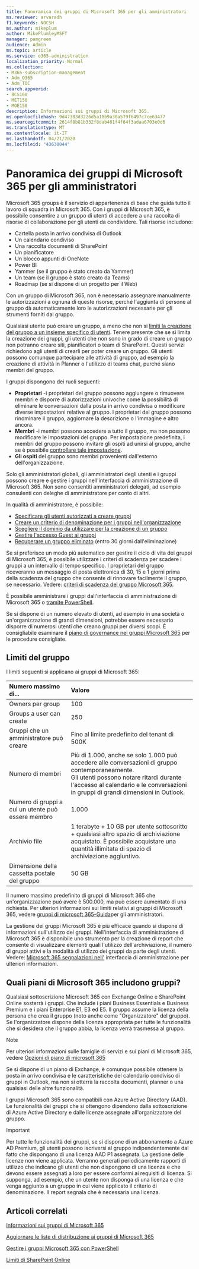 ```yaml
---
title: Panoramica dei gruppi di Microsoft 365 per gli amministratori
ms.reviewer: arvaradh
f1.keywords: NOCSH
ms.author: mikeplum
author: MikePlumleyMSFT
manager: pamgreen
audience: Admin
ms.topic: article
ms.service: o365-administration
localization_priority: Normal
ms.collection:
- M365-subscription-management
- Adm_O365
- Adm_TOC
search.appverid:
- BCS160
- MET150
- MOE150
description: Informazioni sui gruppi di Microsoft 365.
ms.openlocfilehash: 9d47383d3226d5a18b9a30a579f6497c7ce63477
ms.sourcegitcommit: 2614f8b81b332f8dab461f4f64f3adaa6703e0d6
ms.translationtype: MT
ms.contentlocale: it-IT
ms.lasthandoff: 04/21/2020
ms.locfileid: "43630044"
---
```

# <a name="overview-of-microsoft-365-groups-for-administrators"></a>Panoramica dei gruppi di Microsoft 365 per gli amministratori

Microsoft 365 groups è il servizio di appartenenza di base che guida tutto il lavoro di squadra in Microsoft 365. Con i gruppi di Microsoft 365, è possibile consentire a un gruppo di utenti di accedere a una raccolta di risorse di collaborazione per gli utenti da condividere. Tali risorse includono:

- Cartella posta in arrivo condivisa di Outlook
- Un calendario condiviso
- Una raccolta documenti di SharePoint
- Un pianificatore
- Un blocco appunti di OneNote
- Power BI
- Yammer (se il gruppo è stato creato da Yammer)
- Un team (se il gruppo è stato creato da Teams)
- Roadmap (se si dispone di un progetto per il Web)

Con un gruppo di Microsoft 365, non è necessario assegnare manualmente le autorizzazioni a ognuna di queste risorse, perché l'aggiunta di persone al gruppo dà automaticamente loro le autorizzazioni necessarie per gli strumenti forniti dal gruppo.

Qualsiasi utente può creare un gruppo, a meno che non si [limiti la creazione del gruppo a un insieme specifico di utenti](manage-creation-of-groups.md). Tenere presente che se si limita la creazione dei gruppi, gli utenti che non sono in grado di creare un gruppo non potranno creare siti, pianificatori o team di SharePoint. Questi servizi richiedono agli utenti di crearli per poter creare un gruppo. Gli utenti possono comunque partecipare alle attività di gruppo, ad esempio la creazione di attività in Planner o l'utilizzo di teams chat, purché siano membri del gruppo.

I gruppi dispongono dei ruoli seguenti:

- **Proprietari** -i proprietari del gruppo possono aggiungere o rimuovere membri e disporre di autorizzazioni univoche come la possibilità di eliminare le conversazioni dalla posta in arrivo condivisa o modificare diverse impostazioni relative al gruppo. I proprietari del gruppo possono rinominare il gruppo, aggiornare la descrizione o l'immagine e altro ancora.
- **Membri** -i membri possono accedere a tutto il gruppo, ma non possono modificare le impostazioni del gruppo. Per impostazione predefinita, i membri del gruppo possono invitare gli ospiti ad unirsi al gruppo, anche se è possibile [controllare tale impostazione](manage-guest-access-in-groups.md).
- **Gli ospiti** del gruppo sono membri provenienti dall'esterno dell'organizzazione.

Solo gli amministratori globali, gli amministratori degli utenti e i gruppi possono creare e gestire i gruppi nell'interfaccia di amministrazione di Microsoft 365. Non sono consentiti amministratori delegati, ad esempio consulenti con deleghe di amministratore per conto di altri.

In qualità di amministratore, è possibile:

- [Specificare gli utenti autorizzati a creare gruppi](manage-creation-of-groups.md)
- [Creare un criterio di denominazione per i gruppi nell'organizzazione](groups-naming-policy.md)
- [Scegliere il dominio da utilizzare per la creazione di un gruppo](choose-domain-to-create-groups.md)
- [Gestire l'accesso Guest ai gruppi](manage-guest-access-in-groups.md)
- [Recuperare un gruppo eliminato](restore-deleted-group.md) (entro 30 giorni dall'eliminazione)

Se si preferisce un modo più automatico per gestire il ciclo di vita dei gruppi di Microsoft 365, è possibile utilizzare i criteri di scadenza per scadere i gruppi a un intervallo di tempo specifico. I proprietari del gruppo riceveranno un messaggio di posta elettronica di 30, 15 e 1 giorni prima della scadenza del gruppo che consente di rinnovare facilmente il gruppo, se necessario. Vedere: [criteri di scadenza del gruppo Microsoft 365](office-365-groups-expiration-policy.md).

È possibile amministrare i gruppi dall'interfaccia di amministrazione di Microsoft 365 o [tramite PowerShell](https://docs.microsoft.com/office365/enterprise/powershell/manage-office-365-groups-with-powershell).

Se si dispone di un numero elevato di utenti, ad esempio in una società o un'organizzazione di grandi dimensioni, potrebbe essere necessario disporre di numerosi utenti che creano gruppi per diversi scopi. È consigliabile esaminare il [piano di governance nei gruppi Microsoft 365](plan-for-groups-governance.md) per le procedure consigliate.

## <a name="group-limits"></a>Limiti del gruppo

I limiti seguenti si applicano ai gruppi di Microsoft 365:

|Numero massimo di...|Valore|
|:---------|:----|
|Owners per group|100|
|Groups a user can create|250|
|Gruppi che un amministratore può creare|Fino al limite predefinito del tenant di 500K|
|Numero di membri|Più di 1.000, anche se solo 1.000 può accedere alle conversazioni di gruppo contemporaneamente. <br>Gli utenti possono notare ritardi durante l'accesso al calendario e le conversazioni in gruppi di grandi dimensioni in Outlook.|
|Numero di gruppi a cui un utente può essere membro|1.000|
|Archivio file|1 terabyte + 10 GB per utente sottoscritto + qualsiasi altro spazio di archiviazione acquistato. È possibile acquistare una quantità illimitata di spazio di archiviazione aggiuntivo.|
|Dimensione della cassetta postale del gruppo|50 GB|

Il numero massimo predefinito di gruppi di Microsoft 365 che un'organizzazione può avere è 500.000, ma può essere aumentato di una richiesta. Per ulteriori informazioni sui limiti relativi ai gruppi di Microsoft 365, vedere [gruppi di microsoft 365-Guida](https://support.office.com/article/3f780e8e-61aa-4287-830d-ff6209cbc192.aspx)per gli amministratori.

La gestione dei gruppi Microsoft 365 è più efficace quando si dispone di informazioni sull'utilizzo dei gruppi. Nell'interfaccia di amministrazione di Microsoft 365 è disponibile uno strumento per la creazione di report che consente di visualizzare elementi quali l'utilizzo dell'archiviazione, il numero di gruppi attivi e la modalità di utilizzo dei gruppi da parte degli utenti. Vedere: [Microsoft 365 segnalazioni nell'](../activity-reports/office-365-groups.md) interfaccia di amministrazione per ulteriori informazioni.

## <a name="which-microsoft-365-plans-include-groups"></a>Quali piani di Microsoft 365 includono gruppi?

Qualsiasi sottoscrizione Microsoft 365 con Exchange Online e SharePoint Online sosterrà i gruppi. Che include i piani Business Essentials e Business Premium e i piani Enterprise E1, E3 ed E5. Il gruppo assume la licenza della persona che crea il gruppo (noto anche come "Organizzatore" del gruppo). Se l'organizzatore dispone della licenza appropriata per tutte le funzionalità che si desidera che il gruppo abbia, la licenza verrà trasmessa al gruppo.

> [!NOTE]
> Per ulteriori informazioni sulle famiglie di servizi e sui piani di Microsoft 365, vedere [Opzioni di piano di microsoft 365](https://docs.microsoft.com/office365/servicedescriptions/office-365-platform-service-description/office-365-plan-options)

Se si dispone di un piano di Exchange, è comunque possibile ottenere la posta in arrivo condivisa e le caratteristiche del calendario condiviso di gruppi in Outlook, ma non si otterrà la raccolta documenti, planner o una qualsiasi delle altre funzionalità.

I gruppi Microsoft 365 sono compatibili con Azure Active Directory (AAD). Le funzionalità dei gruppi che si ottengono dipendono dalla sottoscrizione di Azure Active Directory e dalle licenze assegnate all'organizzatore del gruppo.

> [!IMPORTANT]
> Per tutte le funzionalità dei gruppi, se si dispone di un abbonamento a Azure AD Premium, gli utenti possono iscriversi al gruppo indipendentemente dal fatto che dispongano di una licenza AAD P1 assegnata. La gestione delle licenze non viene applicata.
> Verranno generati periodicamente rapporti di utilizzo che indicano gli utenti che non dispongono di una licenza e che devono essere assegnati a loro per essere conformi ai requisiti di licenza. Si supponga, ad esempio, che un utente non disponga di una licenza e che venga aggiunto a un gruppo in cui viene applicato il criterio di denominazione. Il report segnala che è necessaria una licenza.

## <a name="related-articles"></a>Articoli correlati

[Informazioni sui gruppi di Microsoft 365](https://support.office.com/article/learn-about-office-365-groups-b565caa1-5c40-40ef-9915-60fdb2d97fa2)

[Aggiornare le liste di distribuzione ai gruppi di Microsoft 365](../manage/upgrade-distribution-lists.md)

[Gestire i gruppi Microsoft 365 con PowerShell](https://docs.microsoft.com/office365/enterprise/powershell/manage-office-365-groups-with-powershell)

[Limiti di SharePoint Online](https://docs.microsoft.com/office365/servicedescriptions/sharepoint-online-service-description/sharepoint-online-limits)
